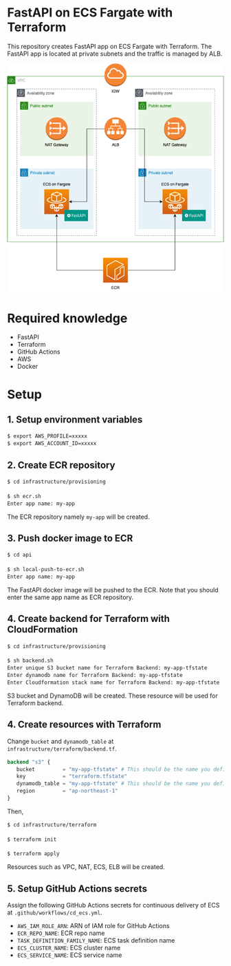 # FastAPI on ECS Fargate with Terraform

This repository creates FastAPI app on ECS Fargate with Terraform. The FastAPI app is located at private subnets and the traffic is managed by ALB.

![Architecture](/img/architecture.png)

# Required knowledge

- FastAPI
- Terraform
- GitHub Actions
- AWS
- Docker

# Setup

## 1. Setup environment variables

```bash
$ export AWS_PROFILE=xxxxx
$ export AWS_ACCOUNT_ID=xxxxx
```

## 2. Create ECR repository

```bash
$ cd infrastructure/provisioning

$ sh ecr.sh
Enter app name: my-app
```

The ECR repository namely `my-app` will be created.

## 3. Push docker image to ECR

```bash
$ cd api

$ sh local-push-to-ecr.sh
Enter app name: my-app
```

The FastAPI docker image will be pushed to the ECR. Note that you should enter the same app name as ECR repository.

## 4. Create backend for Terraform with CloudFormation

```bash
$ cd infrastructure/provisioning

$ sh backend.sh
Enter unique S3 bucket name for Terraform Backend: my-app-tfstate
Enter dynamodb name for Terraform Backend: my-app-tfstate
Enter Cloudformation stack name for Terraform Backend: my-app-tfstate
```

S3 bucket and DynamoDB will be created. These resource will be used for Terraform backend.

## 4. Create resources with Terraform

Change `bucket` and `dynamodb_table` at `infrastructure/terraform/backend.tf`.

```tf
backend "s3" {
   bucket         = "my-app-tfstate" # This should be the name you defined at step 3.
   key            = "terraform.tfstate"
   dynamodb_table = "my-app-tfstate" # This should be the name you defined at step 3.
   region         = "ap-northeast-1"
}
```

Then,

```bash
$ cd infrastructure/terraform

$ terraform init

$ terraform apply
```

Resources such as VPC, NAT, ECS, ELB will be created.

## 5. Setup GitHub Actions secrets

Assign the following GitHub Actions secrets for continuous delivery of ECS at `.github/workflows/cd_ecs.yml`.

- `AWS_IAM_ROLE_ARN`: ARN of IAM role for GitHub Actions
- `ECR_REPO_NAME`: ECR repo name
- `TASK_DEFINITION_FAMILY_NAME`: ECS task definition name
- `ECS_CLUSTER_NAME`: ECS cluster name
- `ECS_SERVICE_NAME`: ECS service name
